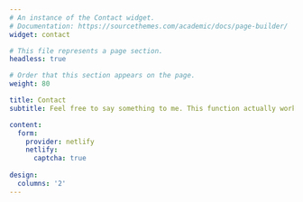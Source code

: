 ```yaml
---
# An instance of the Contact widget.
# Documentation: https://sourcethemes.com/academic/docs/page-builder/
widget: contact

# This file represents a page section.
headless: true

# Order that this section appears on the page.
weight: 80

title: Contact
subtitle: Feel free to say something to me. This function actually works.

content:
  form:
    provider: netlify
    netlify:
      captcha: true
  
design:
  columns: '2'
---
```

